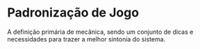 # Padronização de Jogo

A definição primária de mecânica, sendo um conjunto de dicas e necessidades para trazer a melhor sintonia do sistema.

<t-p-padronization />